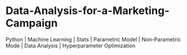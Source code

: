 # Data-Analysis-for-a-Marketing-Campaign
Python | Machine Learning | Stats | Parametric Model | Non-Parametric Mode | Data Analysis | Hyperparameter Optimization
